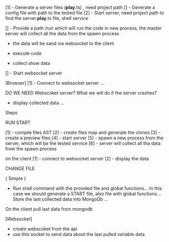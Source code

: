 [1] - Generate a server files (**play**.ts) , need project path
[] - Generate a config file with path to the tested file
[2] - Start server, need project path to find the server.**play**.ts file, shell service

[] - Provide a path /run which will run the code in new process, the master server will collect all the data from the spawn process

- the data will be sand via websocket to the client

- execute code
- collect show data

[] - Start websocket server

[Browser]
[1] - Connect to websocket server ...

DO WE NEED Webscoket server?
What we will do if the server crashes?

- display collected data ...

Steps

RUN START

[1] - compile files AST
[2] - create files map and generate the clones
[3] - create a preview files
[4] - start server
[5] - spawn a new process from the server, which will be the tested service
[6] - server will collect all tha data from the spawn process

on the client
[1] - connect to websocket server
[2] - display the data

CHANGE FILE

{ Simple }

- Run shell command with the provided file and global functions...
  In this case we should generate a START file, also file with global functions...
  Store the last collected data into MongoDb ...

On the client pull last data from mongodb

[Websocket]

- create webscoket from the api
- use this socket to send data about the last pulled variable data

